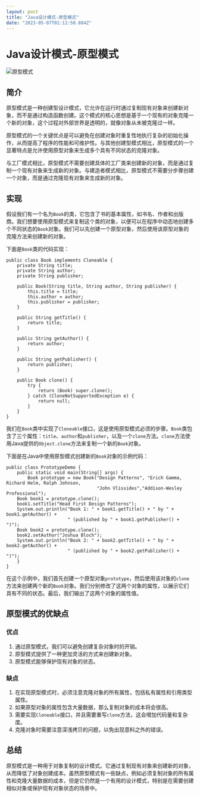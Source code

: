 ```yaml
---
layout: post
title: "Java设计模式-原型模式"
date: "2023-05-07T01:12:50.884Z"
---
```

Java设计模式-原型模式
=============

![原型模式](https://md-blog-img.oss-cn-hangzhou.aliyuncs.com/2023/05/04/20230504201926.png)

简介
--

原型模式是一种创建型设计模式，它允许在运行时通过复制现有对象来创建新对象，而不是通过构造函数创建。这个模式的核心思想是基于一个现有的对象克隆一个新的对象，这个过程对外部世界是透明的，就像对象从未被克隆过一样。

原型模式的一个关键优点是可以避免在创建对象时重复性地执行复杂的初始化操作，从而提高了程序的性能和可维护性。与其他创建型模式相比，原型模式的一个显著特点是允许使用原型对象来生成多个具有不同状态的克隆对象。

与工厂模式相比，原型模式不需要创建具体的工厂类来创建新的对象，而是通过复制一个现有对象来生成新的对象。与建造者模式相比，原型模式不需要分步骤创建一个对象，而是通过克隆现有对象来生成新的对象。

实现
--

假设我们有一个名为`Book`的类，它包含了书的基本属性，如书名、作者和出版商。我们想要使用原型模式来复制这个类的对象，以便可以在程序中动态地创建多个不同状态的`Book`对象。我们可以先创建一个原型对象，然后使用该原型对象的克隆方法来创建新的对象。

下面是`Book`类的代码实现：

    public class Book implements Cloneable {
        private String title;
        private String author;
        private String publisher;
    
        public Book(String title, String author, String publisher) {
            this.title = title;
            this.author = author;
            this.publisher = publisher;
        }
    
        public String getTitle() {
            return title;
        }
    
        public String getAuthor() {
            return author;
        }
    
        public String getPublisher() {
            return publisher;
        }
    
        public Book clone() {
            try {
                return (Book) super.clone();
            } catch (CloneNotSupportedException e) {
                return null;
            }
        }
    }
    
    
    

我们在`Book`类中实现了`Cloneable`接口，这是使用原型模式必须的步骤。`Book`类包含了三个属性：`title`、`author`和`publisher`，以及一个`clone`方法。`clone`方法使用Java提供的`Object.clone`方法来复制一个新的`Book`对象。

下面是在Java中使用原型模式创建新的`Book`对象的示例代码：

    public class PrototypeDemo {
        public static void main(String[] args) {
            Book prototype = new Book("Design Patterns", "Erich Gamma, Richard Helm, Ralph Johnson, 
                                      "John Vlissides","Addison-Wesley Professional");
    	Book book1 = prototype.clone();
    	book1.setTitle("Head First Design Patterns");
    	System.out.println("Book 1: " + book1.getTitle() + " by " + book1.getAuthor() +
                           " (published by " + book1.getPublisher() + ")");
    	Book book2 = prototype.clone();
    	book2.setAuthor("Joshua Bloch");
    	System.out.println("Book 2: " + book2.getTitle() + " by " + book2.getAuthor() + 
                           " (published by " + book2.getPublisher() + 	")");
    	}
    }
    

在这个示例中，我们首先创建一个原型对象`prototype`，然后使用该对象的`clone`方法来创建两个新的`Book`对象。我们分别修改了这两个对象的属性，以展示它们具有不同的状态。最后，我们输出了这两个对象的属性值。

原型模式的优缺点
--------

### 优点

1.  通过原型模式，我们可以避免创建复杂对象时的开销。
2.  原型模式提供了一种更加灵活的方式来创建新对象。
3.  原型模式能够保护现有对象的状态。

### 缺点

1.  在实现原型模式时，必须注意克隆对象的所有属性，包括私有属性和引用类型属性。
2.  如果原型对象的属性包含大量数据，那么复制对象的成本将会很高。
3.  需要实现`Cloneable`接口，并且需要重写`clone`方法，这会增加代码量和复杂度。
4.  克隆对象时需要注意深浅拷贝的问题，以免出现意料之外的错误。

总结
--

原型模式是一种用于对象复制的设计模式。它通过复制现有对象来创建新的对象，从而降低了对象创建成本。虽然原型模式有一些缺点，例如必须复制对象的所有属性和克隆大量数据的成本，但是它仍然是一个有用的设计模式，特别是在需要创建相似对象或保护现有对象状态的场景中。